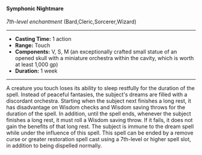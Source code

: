 #### Symphonic Nightmare
*7th-level enchantment* (Bard,Cleric,Sorcerer,Wizard)
___
- **Casting Time:** 1 action
- **Range:** Touch
- **Components:** V, S, M (an exceptionally crafted small statue of an opened skull with a miniature orchestra within the cavity, which is worth at least 1,000 gp)
- **Duration:** 1 week
---
A creature you touch loses its ability to sleep
restfully for the duration of the spell. Instead of
peaceful fantasies, the subject's dreams are filled
with a discordant orchestra. Starting when the
subject next finishes a long rest, it has disadvantage
on Wisdom checks and Wisdom saving throws for
the duration of the spell.
In addition, until the spell ends, whenever the
subject finishes a long rest, it must roll a Wisdom
saving throw. If it fails, it does not gain the benefits
of that long rest.
The subject is immune to the dream spell while
under the influence of this spell. This spell can be
ended by a remove curse  or greater restoration  spell
cast using a 7th-level or higher spell slot, in addition
to being dispelled normally.
